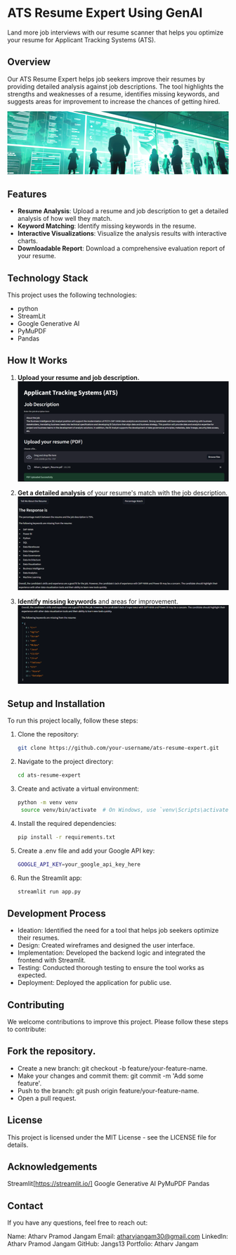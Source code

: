 # ATS Resume Expert Using GenAI

Land more job interviews with our resume scanner that helps you optimize your resume for Applicant Tracking Systems (ATS).

## Overview

Our ATS Resume Expert helps job seekers improve their resumes by providing detailed analysis against job descriptions. The tool highlights the strengths and weaknesses of a resume, identifies missing keywords, and suggests areas for improvement to increase the chances of getting hired.

![Banner](https://github.com/Jangs13/ATS-Resume-Expert-Using-GenAI/blob/master/images/banner.jpeg)

## Features

- **Resume Analysis**: Upload a resume and job description to get a detailed analysis of how well they match.
- **Keyword Matching**: Identify missing keywords in the resume.
- **Interactive Visualizations**: Visualize the analysis results with interactive charts.
- **Downloadable Report**: Download a comprehensive evaluation report of your resume.

## Technology Stack

This project uses the following technologies:

- python
- StreamLit
- Google Generative AI
- PyMuPDF
- Pandas


## How It Works

1. **Upload your resume and job description.**
   ![Upload](https://github.com/Jangs13/ATS-Resume-Expert-Using-GenAI/blob/master/images/atspdfupload.png)
   
2. **Get a detailed analysis** of your resume's match with the job description.
   ![analysis](https://github.com/Jangs13/ATS-Resume-Expert-Using-GenAI/blob/master/images/atsresp.png)

3. **Identify missing keywords** and areas for improvement.
  ![analysis2](https://github.com/Jangs13/ATS-Resume-Expert-Using-GenAI/blob/master/images/atsresp2.png)

## Setup and Installation

To run this project locally, follow these steps:

1. Clone the repository:
   ```bash
   git clone https://github.com/your-username/ats-resume-expert.git
2. Navigate to the project directory:
   ```bash
   cd ats-resume-expert
3. Create and activate a virtual environment:
   ```bash
   python -m venv venv
    source venv/bin/activate  # On Windows, use `venv\Scripts\activate`

5. Install the required dependencies:
   ```bash
   pip install -r requirements.txt

7. Create a .env file and add your Google API key:
   ```bash
   GOOGLE_API_KEY=your_google_api_key_here

9. Run the Streamlit app:
    ```bash
    streamlit run app.py

## Development Process
- Ideation: Identified the need for a tool that helps job seekers optimize their resumes.
- Design: Created wireframes and designed the user interface.
- Implementation: Developed the backend logic and integrated the frontend with Streamlit.
- Testing: Conducted thorough testing to ensure the tool works as expected.
- Deployment: Deployed the application for public use.

## Contributing
We welcome contributions to improve this project. Please follow these steps to contribute:

## Fork the repository.
- Create a new branch: git checkout -b feature/your-feature-name.
- Make your changes and commit them: git commit -m 'Add some feature'.
- Push to the branch: git push origin feature/your-feature-name.
- Open a pull request.
  
## License
This project is licensed under the MIT License - see the LICENSE file for details.

## Acknowledgements
Streamlit[https://streamlit.io/]
Google Generative AI
PyMuPDF
Pandas


## Contact
If you have any questions, feel free to reach out:

Name: Atharv Pramod Jangam
Email: atharvjangam30@gmail.com
LinkedIn: Atharv Pramod Jangam
GitHub: Jangs13
Portfolio: Atharv Jangam
   
